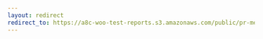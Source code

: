 ```yaml
---
layout: redirect
redirect_to: https://a8c-woo-test-reports.s3.amazonaws.com/public/pr-merge/38332/api/index.html
---
```


